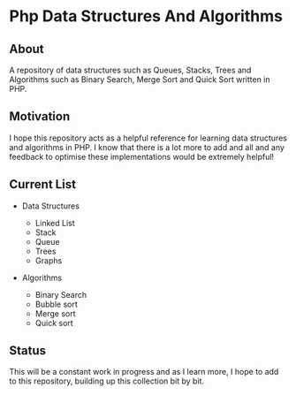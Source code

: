 # Php Data Structures And Algorithms

## About
A repository of data structures such as Queues, Stacks, Trees and Algorithms such as Binary Search, Merge Sort and Quick Sort written in PHP.

## Motivation 
I hope this repository acts as a helpful reference for learning data structures and algorithms in PHP. I know that there is a lot more to add and all and any
feedback to optimise these implementations would be extremely helpful! 

## Current List 

* Data Structures 
  * Linked List
  * Stack 
  * Queue
  * Trees
  * Graphs 
  
* Algorithms 
  * Binary Search 
  * Bubble sort 
  * Merge sort 
  * Quick sort

## Status
This will be a constant work in progress and as I learn more, I hope to add to this repository, building up this collection bit by bit.

